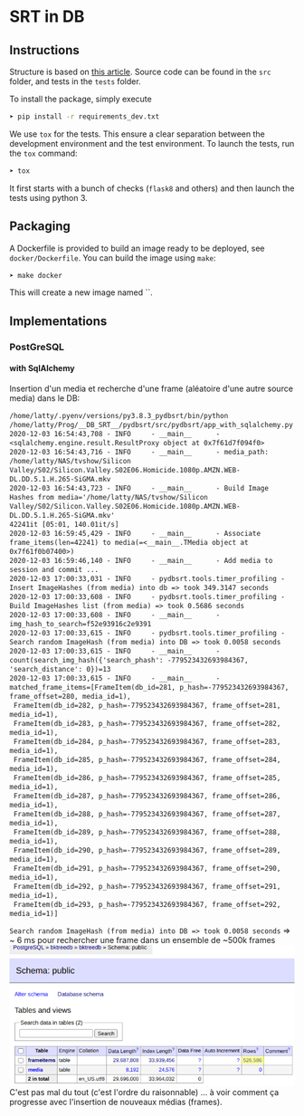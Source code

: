 # SRT in DB


## Instructions

Structure is based on [this article](https://blog.ionelmc.ro/2014/05/25/python-packaging/#the-structure). Source code can be found in the `src` folder, and tests in the `tests` folder.

To install the package, simply execute

```bash
➤ pip install -r requirements_dev.txt
```

We use `tox` for the tests. This ensure a clear separation between the development environment and the test environment.
To launch the tests, run the `tox` command:

```bash
➤ tox
```

It first starts with a bunch of checks (`flask8` and others) and then launch the tests using python 3.

## Packaging

A Dockerfile is provided to build an image ready to be deployed, see `docker/Dockerfile`. You can build the image using `make`:

```bash
➤ make docker
```

This will create a new image named ``.

## Implementations

### PostGreSQL

#### with SqlAlchemy

Insertion d'un media et recherche d'une frame (aléatoire d'une autre source media) dans le DB:
```shell
/home/latty/.pyenv/versions/py3.8.3_pydbsrt/bin/python /home/latty/Prog/__DB_SRT__/pydbsrt/src/pydbsrt/app_with_sqlalchemy.py
2020-12-03 16:54:43,708 - INFO     - __main__      - <sqlalchemy.engine.result.ResultProxy object at 0x7f61d7f094f0>
2020-12-03 16:54:43,716 - INFO     - __main__      - media_path: /home/latty/NAS/tvshow/Silicon Valley/S02/Silicon.Valley.S02E06.Homicide.1080p.AMZN.WEB-DL.DD.5.1.H.265-SiGMA.mkv
2020-12-03 16:54:43,723 - INFO     - __main__      - Build Image Hashes from media='/home/latty/NAS/tvshow/Silicon Valley/S02/Silicon.Valley.S02E06.Homicide.1080p.AMZN.WEB-DL.DD.5.1.H.265-SiGMA.mkv'
42241it [05:01, 140.01it/s]
2020-12-03 16:59:45,429 - INFO     - __main__      - Associate frame_items(len=42241) to media(=<__main__.TMedia object at 0x7f61f0b07400>)
2020-12-03 16:59:46,140 - INFO     - __main__      - Add media to session and commit ...
2020-12-03 17:00:33,031 - INFO     - pydbsrt.tools.timer_profiling - Insert ImageHashes (from media) into db => took 349.3147 seconds
2020-12-03 17:00:33,608 - INFO     - pydbsrt.tools.timer_profiling - Build ImageHashes list (from media) => took 0.5686 seconds
2020-12-03 17:00:33,608 - INFO     - __main__      - img_hash_to_search=f52e93916c2e9391
2020-12-03 17:00:33,615 - INFO     - pydbsrt.tools.timer_profiling - Search random ImageHash (from media) into DB => took 0.0058 seconds
2020-12-03 17:00:33,615 - INFO     - __main__      - count(search_img_hash({'search_phash': -779523432693984367, 'search_distance': 0})=13
2020-12-03 17:00:33,615 - INFO     - __main__      - matched_frame_items=[FrameItem(db_id=281, p_hash=-779523432693984367, frame_offset=280, media_id=1),
 FrameItem(db_id=282, p_hash=-779523432693984367, frame_offset=281, media_id=1),
 FrameItem(db_id=283, p_hash=-779523432693984367, frame_offset=282, media_id=1),
 FrameItem(db_id=284, p_hash=-779523432693984367, frame_offset=283, media_id=1),
 FrameItem(db_id=285, p_hash=-779523432693984367, frame_offset=284, media_id=1),
 FrameItem(db_id=286, p_hash=-779523432693984367, frame_offset=285, media_id=1),
 FrameItem(db_id=287, p_hash=-779523432693984367, frame_offset=286, media_id=1),
 FrameItem(db_id=288, p_hash=-779523432693984367, frame_offset=287, media_id=1),
 FrameItem(db_id=289, p_hash=-779523432693984367, frame_offset=288, media_id=1),
 FrameItem(db_id=290, p_hash=-779523432693984367, frame_offset=289, media_id=1),
 FrameItem(db_id=291, p_hash=-779523432693984367, frame_offset=290, media_id=1),
 FrameItem(db_id=292, p_hash=-779523432693984367, frame_offset=291, media_id=1),
 FrameItem(db_id=293, p_hash=-779523432693984367, frame_offset=292, media_id=1)]
```

`Search random ImageHash (from media) into DB => took 0.0058 seconds` => ~ 6 ms pour rechercher une frame dans un ensemble de ~500k frames
![](data/2020-12-03_17-08_adminer_pg_bktreedb.png)
C'est pas mal du tout (c'est l'ordre du raisonnable) ... à voir comment ça progresse avec l'insertion de nouveaux médias (frames).